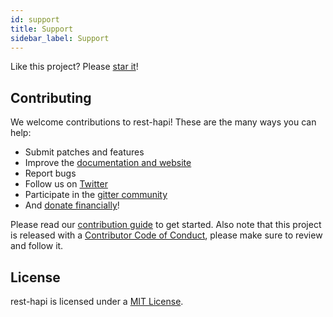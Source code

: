 ```yaml
---
id: support
title: Support
sidebar_label: Support
---
```


Like this project? Please [star it](https://github.com/JKHeadley/rest-hapi)! 

## Contributing

We welcome contributions to rest-hapi! These are the many ways you can help:

- Submit patches and features
- Improve the [documentation and website](https://jkheadley.github.io/rest-hapi/)
- Report bugs
- Follow us on [Twitter](https://twitter.com/resthapi)
- Participate in the [gitter community](https://gitter.im/rest-hapi/Lobby)
- And [donate financially](https://opencollective.com/rest-hapi)!

Please read our [contribution guide](https://github.com/JKHeadley/rest-hapi/blob/master/CONTRIBUTING.md) to get started. Also note
that this project is released with a
[Contributor Code of Conduct](https://github.com/JKHeadley/rest-hapi/blob/master/CODE_OF_CONDUCT.md), please make sure to review
and follow it.

## License
rest-hapi is licensed under a [MIT License](https://github.com/JKHeadley/rest-hapi/blob/master/LICENSE.md).